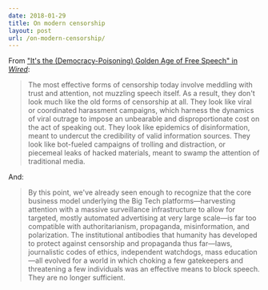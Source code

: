 ```yaml
---
date: 2018-01-29
title: On modern censorship
layout: post
url: /on-modern-censorship/
---
```


From ["It's the (Democracy-Poisoning) Golden Age of Free Speech" in _Wired_](https://www.wired.com/story/free-speech-issue-tech-turmoil-new-censorship/):

> The most effective forms of censorship today involve meddling with trust and attention, not muzzling speech itself. As a result, they don't look much like the old forms of censorship at all. They look like viral or coordinated harassment campaigns, which harness the dynamics of viral outrage to impose an unbearable and disproportionate cost on the act of speaking out. They look like epidemics of disinformation, meant to undercut the credibility of valid information sources. They look like bot-fueled campaigns of trolling and distraction, or piecemeal leaks of hacked materials, meant to swamp the attention of traditional media.

And:

> By this point, we've already seen enough to recognize that the core business model underlying the Big Tech platforms—harvesting attention with a massive surveillance infrastructure to allow for targeted, mostly automated advertising at very large scale—is far too compatible with authoritarianism, propaganda, misinformation, and polarization. The institutional antibodies that humanity has developed to protect against censorship and propaganda thus far—laws, journalistic codes of ethics, independent watchdogs, mass education—all evolved for a world in which choking a few gatekeepers and threatening a few individuals was an effective means to block speech. They are no longer sufficient.

